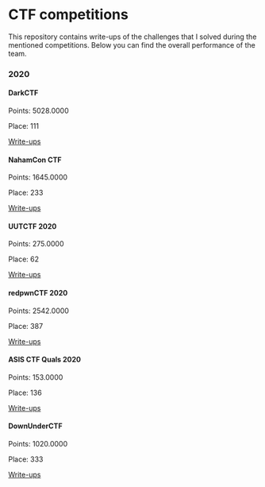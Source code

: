 # CTF competitions
This repository contains write-ups of the challenges that I solved during the mentioned competitions. Below you can find the overall performance of the team.
### 2020
#### DarkCTF
Points: 5028.0000

Place: 111

[Write-ups](https://github.com/saw-your-packet/ctfs/blob/master/DarkCTF/Write-ups.md)

#### NahamCon CTF
Points: 1645.0000

Place: 233

[Write-ups](https://github.com/saw-your-packet/ctfs/blob/master/NahamCon%20CTF%202020/Write-ups.md)

#### UUTCTF 2020

Points: 275.0000

Place: 62

[Write-ups](https://github.com/saw-your-packet/ctfs/blob/master/UUTCTF%202020/Write-ups.md)

#### redpwnCTF 2020

Points: 2542.0000

Place: 387

[Write-ups](https://github.com/saw-your-packet/ctfs/blob/master/redpwnCTF%202020/Write-ups.md)

#### ASIS CTF Quals 2020

Points: 153.0000

Place: 136

[Write-ups](https://github.com/saw-your-packet/ctfs/blob/master/ASIS%20CTF%20Quals%202020/Write-ups.md)

#### DownUnderCTF

Points: 1020.0000

Place: 333

[Write-ups](https://github.com/saw-your-packet/ctfs/blob/master/DownUnderCTF/Write-ups.md)
